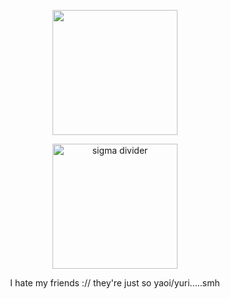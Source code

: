 <p align="center">
    <img width="200" src="https://i.imgur.com/1xND2eY.png"ac xxn00bpwn3rxx on tumblr">
</p>
<p align="center">
    <img width="200" src="https://64.media.tumblr.com/53788712a593bd71cd6ed50576a2f4da/719b4feae2e04570-7b/s1280x1920/d43e72194a2a9b6fbf2f84d005ffce05dc66534a.pnj" alt="sigma divider">
</p>
<p align="center">
I hate my friends :// they're just so yaoi/yuri.....smh
</p>
